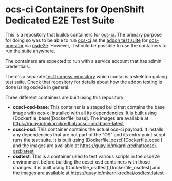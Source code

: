 # ocs-ci Containers for OpenShift Dedicated E2E Test Suite

This is a repository that builds containers for [ocs-ci]. The primary purpose
for doing so was to be able to run [ocs-ci] as the [addon test suite] for
[ocs-operator] via [osde2e]. However, it should be possible to use the
containers to run the suite anywhere.

The containers are expected to run with a service account that has admin
credentials.

There's a separate [test harness repository] which contains a skeleton
golang test suite. Check that repository for details about how the
addon testing is done using osde2e in general.

Three different containers are built using this repository:

- **ocsci-osd-base**: This container is a staged build that contains the base
  image with ocs-ci installed with all its dependencies. It is built using
  (Dockerfile_base)[Dockerfile_base]. The images are available at
  https://quay.io/mkarnikredhat/ocsci-osd:base-latest
- **ocsci-osd**: This container contains the actual ocs-ci payload. It installs
  any dependencies that are not part of the "OS" and its entry point script
  runs the test suite. It is built using (Dockerfile_ocsci)[Dockerfile_ocsci]
  and the images are available at
  https://quay.io/mkarnikredhat/ocsci-osd:latest
- **osdtest**: This is a container used to test various scripts in the osde2e
  environment before building the ocsci-osd containers with those changes. It
  is built using (Dockerfile_osdtest)[Dockerfile_osdtest] and the images are
  available at https://quay.io/mkarnikredhat/osdtest:latest



[ocs-ci]:https://github.com/red-hat-storage/ocs-ci
[addon test suite]:https://github.com/openshift/osde2e/blob/main/docs/Addons.md
[ocs-operator]:https://github.com/openshift/ocs-operator
[osde2e]:https://github.com/openshift/osde2e
[test harness repository]:https://github.com/brainfunked/ocs-operator-test-harness
